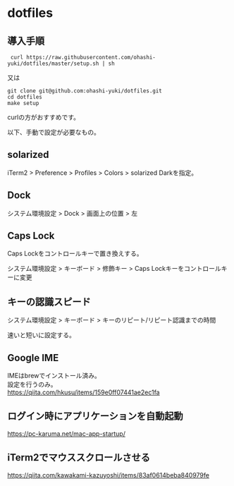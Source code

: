# dotfiles

## 導入手順

```
 curl https://raw.githubusercontent.com/ohashi-yuki/dotfiles/master/setup.sh | sh
```

又は

```
git clone git@github.com:ohashi-yuki/dotfiles.git
cd dotfiles
make setup
```

curlの方がおすすめです。

以下、手動で設定が必要なもの。  

## solarized

iTerm2 > Preference > Profiles > Colors > solarized Darkを指定。

## Dock

システム環境設定 > Dock > 画面上の位置 > 左

## Caps Lock

Caps  Lockをコントロールキーで置き換えする。

システム環境設定 > キーボード > 修飾キー > Caps Lockキーをコントロールキーに変更

## キーの認識スピード

システム環境設定 > キーボード > キーのリピート/リピート認識までの時間  

速いと短いに設定する。

## Google IME

IMEはbrewでインストール済み。  
設定を行うのみ。  
https://qiita.com/hkusu/items/159e0ff07441ae2ec1fa

## ログイン時にアプリケーションを自動起動

https://pc-karuma.net/mac-app-startup/

## iTerm2でマウススクロールさせる

https://qiita.com/kawakami-kazuyoshi/items/83af0614beba840979fe

